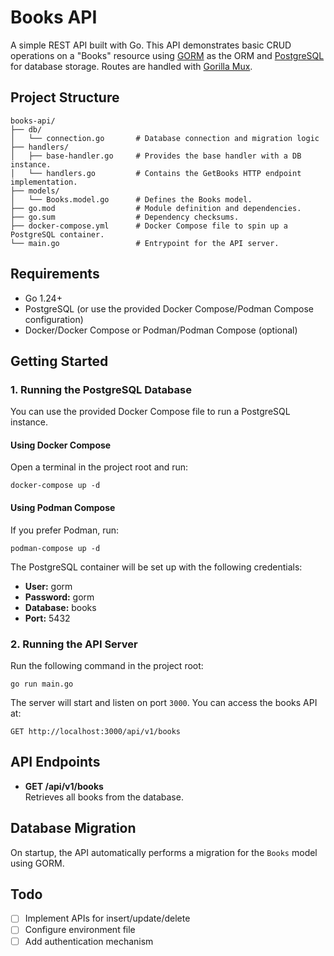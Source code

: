 # Books API

A simple REST API built with Go. This API demonstrates basic CRUD operations on a "Books" resource using [GORM](https://gorm.io) as the ORM and [PostgreSQL](https://www.postgresql.org) for database storage. Routes are handled with [Gorilla Mux](https://github.com/gorilla/mux).

## Project Structure

```
books-api/
├── db/
│   └── connection.go       # Database connection and migration logic
├── handlers/
│   ├── base-handler.go     # Provides the base handler with a DB instance.
│   └── handlers.go         # Contains the GetBooks HTTP endpoint implementation.
├── models/
│   └── Books.model.go      # Defines the Books model.
├── go.mod                  # Module definition and dependencies.
├── go.sum                  # Dependency checksums.
├── docker-compose.yml      # Docker Compose file to spin up a PostgreSQL container.
└── main.go                 # Entrypoint for the API server.
```

## Requirements

- Go 1.24+
- PostgreSQL (or use the provided Docker Compose/Podman Compose configuration)
- Docker/Docker Compose or Podman/Podman Compose (optional)

## Getting Started

### 1. Running the PostgreSQL Database

You can use the provided Docker Compose file to run a PostgreSQL instance.

#### Using Docker Compose

Open a terminal in the project root and run:

```
docker-compose up -d
```

#### Using Podman Compose

If you prefer Podman, run:

```
podman-compose up -d
```

The PostgreSQL container will be set up with the following credentials:

- **User:** gorm
- **Password:** gorm
- **Database:** books
- **Port:** 5432

### 2. Running the API Server

Run the following command in the project root:

```
go run main.go
```

The server will start and listen on port `3000`. You can access the books API at:

```
GET http://localhost:3000/api/v1/books
```

## API Endpoints

- **GET /api/v1/books**  
  Retrieves all books from the database.

## Database Migration

On startup, the API automatically performs a migration for the `Books` model using GORM.

## Todo

- [ ] Implement APIs for insert/update/delete
- [ ] Configure environment file
- [ ] Add authentication mechanism
